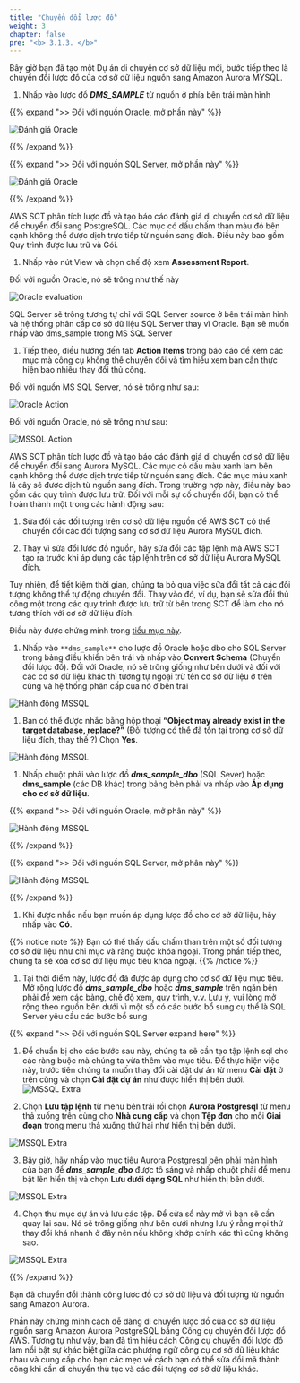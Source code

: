```yaml
---
title: "Chuyển đổi lược đồ"
weight: 3
chapter: false
pre: "<b> 3.1.3. </b>"
---
```


Bây giờ bạn đã tạo một Dự án di chuyển cơ sở dữ liệu mới, bước tiếp theo là chuyển đổi lược đồ của cơ sở dữ liệu nguồn sang Amazon Aurora MYSQL.

1. Nhấp vào lược đồ **_DMS_SAMPLE_** từ nguồn ở phía bên trái màn hình

{{% expand ">> Đối với nguồn Oracle, mở phần này" %}}

![Đánh giá Oracle](/images/3/1/3/0001.png?width=80pc)

{{% /expand %}}

{{% expand ">> Đối với nguồn SQL Server, mở phần này" %}}

![Đánh giá Oracle](/images/3/1/3/0002.png?width=80pc)

{{% /expand %}}

AWS SCT phân tích lược đồ và tạo báo cáo đánh giá di chuyển cơ sở dữ liệu để chuyển đổi sang PostgreSQL. Các mục có dấu chấm than màu đỏ bên cạnh không thể được dịch trực tiếp từ nguồn sang đích. Điều này bao gồm Quy trình được lưu trữ và Gói.

1. Nhấp vào nút View và chọn chế độ xem **Assessment Report**.

Đối với nguồn Oracle, nó sẽ trông như thế này

![Oracle evaluation](/images/3/1/3/0002-1.png?width=80pc)

SQL Server sẽ trông tương tự chỉ với SQL Server source ở bên trái màn hình và hệ thống phân cấp cơ sở dữ liệu SQL Server thay vì Oracle. Bạn sẽ muốn nhấp vào dms_sample trong MS SQL Server

1. Tiếp theo, điều hướng đến tab **Action Items** trong báo cáo để xem các mục mà công cụ không thể chuyển đổi và tìm hiểu xem bạn cần thực hiện bao nhiêu thay đổi thủ công.

Đối với nguồn MS SQL Server, nó sẽ trông như sau:

![Oracle Action](/images/3/1/3/0002.png?width=80pc)

Đối với nguồn Oracle, nó sẽ trông như sau:

![MSSQL Action](/images/3/1/3/0003.png?width=80pc)

AWS SCT phân tích lược đồ và tạo báo cáo đánh giá di chuyển cơ sở dữ liệu để chuyển đổi sang Aurora MySQL. Các mục có dấu màu xanh lam bên cạnh không thể được dịch trực tiếp từ nguồn sang đích. Các mục màu xanh lá cây sẽ được dịch từ nguồn sang đích. Trong trường hợp này, điều này bao gồm các quy trình được lưu trữ. Đối với mỗi sự cố chuyển đổi, bạn có thể hoàn thành một trong các hành động sau:

1. Sửa đổi các đối tượng trên cơ sở dữ liệu nguồn để AWS SCT có thể chuyển đổi các đối tượng sang cơ sở dữ liệu Aurora MySQL đích.

2. Thay vì sửa đổi lược đồ nguồn, hãy sửa đổi các tập lệnh mà AWS SCT tạo ra trước khi áp dụng các tập lệnh trên cơ sở dữ liệu Aurora MySQL đích.

Tuy nhiên, để tiết kiệm thời gian, chúng ta bỏ qua việc sửa đổi tất cả các đối tượng không thể tự động chuyển đổi. Thay vào đó, ví dụ, bạn sẽ sửa đổi thủ công một trong các quy trình được lưu trữ từ bên trong SCT để làm cho nó tương thích với cơ sở dữ liệu đích.

Điều này được chứng minh trong [tiểu mục này](./ModifyCode).

1. Nhấp vào `**dms_sample**` cho lược đồ Oracle hoặc dbo cho SQL Server trong bảng điều khiển bên trái và nhấp vào **Convert Schema** (Chuyển đổi lược đồ).
Đối với Oracle, nó sẽ trông giống như bên dưới và đối với các cơ sở dữ liệu khác thì tương tự ngoại trừ tên cơ sở dữ liệu ở trên cùng và hệ thống phân cấp của nó ở bên trái

![Hành động MSSQL](/images/3/1/3/0004.png?width=80pc)

1. Bạn có thể được nhắc bằng hộp thoại **“Object may already exist in the target database, replace?”** (Đối tượng có thể đã tồn tại trong cơ sở dữ liệu đích, thay thế ?) Chọn **Yes**.

![Hành động MSSQL](/images/3/1/3/0005.png?width=80pc)

1. Nhấp chuột phải vào lược đồ **_dms_sample_dbo_** (SQL Sever) hoặc **dms_sample** (các DB khác) trong bảng bên phải và nhấp vào **Áp dụng cho cơ sở dữ liệu**.

{{% expand ">> Đối với nguồn Oracle, mở phân này" %}}

![Hành động MSSQL](/images/3/1/3/0006-a.png?width=80pc)

{{% /expand %}}

{{% expand ">> Đối với nguồn SQL Server, mở phân này" %}}

![Hành động MSSQL](/images/3/1/3/0006-b.png?width=80pc)

{{% /expand %}}

1. Khi được nhắc nếu bạn muốn áp dụng lược đồ cho cơ sở dữ liệu, hãy nhấp vào **Có**.

{{% notice note %}}
Bạn có thể thấy dấu chấm than trên một số đối tượng cơ sở dữ liệu như chỉ mục và ràng buộc khóa ngoại. Trong phần tiếp theo, chúng ta sẽ xóa cơ sở dữ liệu mục tiêu khóa ngoại.
{{% /notice %}}

1. Tại thời điểm này, lược đồ đã được áp dụng cho cơ sở dữ liệu mục tiêu. Mở rộng lược đồ **_dms_sample_dbo_** hoặc **_dms_sample_** trên ngăn bên phải để xem các bảng, chế độ xem, quy trình, v.v. Lưu ý, vui lòng mở rộng theo nguồn bên dưới vì một số có các bước bổ sung cụ thể là SQL Server yêu cầu các bước bổ sung

{{% expand ">> Đối với nguồn SQL Server expand here" %}}

1. Để chuẩn bị cho các bước sau này, chúng ta sẽ cần tạo tập lệnh sql cho các ràng buộc mà chúng ta vừa thêm vào mục tiêu. Để thực hiện việc này, trước tiên chúng ta muốn thay đổi cài đặt dự án từ menu **Cài đặt** ở trên cùng và chọn **Cài đặt dự án** như được hiển thị bên dưới.
![MSSQL Extra](/images/3/1/3/0007.png?width=80pc)

2. Chọn **Lưu tập lệnh** từ menu bên trái rồi chọn **Aurora Postgresql** từ menu thả xuống trên cùng cho **Nhà cung cấp** và chọn **Tệp đơn** cho mỗi **Giai đoạn** trong menu thả xuống thứ hai như hiển thị bên dưới.

![MSSQL Extra](/images/3/1/3/0008.png?width=80pc)

3. Bây giờ, hãy nhấp vào mục tiêu Aurora Postgresql bên phải màn hình của bạn để **_dms_sample_dbo_** được tô sáng và nhấp chuột phải để menu bật lên hiển thị và chọn **Lưu dưới dạng SQL** như hiển thị bên dưới.

![MSSQL Extra](/images/3/1/3/0009.png?width=80pc)

4. Chọn thư mục dự án và lưu các tệp. Để cửa sổ này mở vì bạn sẽ cần quay lại sau. Nó sẽ trông giống như bên dưới nhưng lưu ý rằng mọi thứ thay đổi khá nhanh ở đây nên nếu không khớp chính xác thì cũng không sao.

![MSSQL Extra](/images/3/1/3/0010.png?width=80pc)

{{% /expand %}}

Bạn đã chuyển đổi thành công lược đồ cơ sở dữ liệu và đối tượng từ nguồn sang Amazon Aurora.

Phần này chứng minh cách dễ dàng di chuyển lược đồ của cơ sở dữ liệu nguồn sang Amazon Aurora PostgreSQL bằng Công cụ chuyển đổi lược đồ AWS. Tương tự như vậy, bạn đã tìm hiểu cách Công cụ chuyển đổi lược đồ làm nổi bật sự khác biệt giữa các phương ngữ công cụ cơ sở dữ liệu khác nhau và cung cấp cho bạn các mẹo về cách bạn có thể sửa đổi mã thành công khi cần di chuyển thủ tục và các đối tượng cơ sở dữ liệu khác.